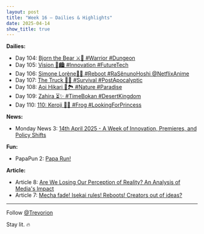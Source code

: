 ```yaml
---
layout: post
title: "Week 16 – Dailies & Highlights"
date: 2025-04-14
show_title: true
---
```


**Dailies:**
- Day 104: [Bjorn the Bear ⚔️💪 #Warrior #Dungeon](https://x.com/Trevorion/status/1911822928129253856)
- Day 105: [Vision 🌃🏙️ #Innovation #FutureTech](https://x.com/Trevorion/status/1912158839580897336)
- Day 106: [Simone Lorène🤺🌷 #Reboot #RaSênunoHoshi @NetflixAnime](https://x.com/Trevorion/status/1912426040254668818)
- Day 107: [The Truck 🚛🌆 #Survival #PostApocalyptic](https://x.com/Trevorion/status/1912913106814066949)
- Day 108: [Aoi Hikari 💙🏞️ #Nature #Paradise](https://x.com/Trevorion/status/1913270762380677209)
- Day 109: [Zahira ⏳✨ #TimeBokan #DesertKingdom](https://x.com/Trevorion/status/1913675481863590036)
- Day 110: [110: Keroji 🐸👸 #Frog #LookingForPrincess](https://x.com/Trevorion/status/1913900007725400249)

**News:**  
- Monday News 3: [14th April 2025 - A Week of Innovation, Premieres, and Policy Shifts](https://x.com/Trevorion/status/1911709402207326220)

**Fun:**  
- PapaPun 2: [Papa Run!](https://x.com/Trevorion/status/1916849209413701672/photo/2)

**Article:**  
- Article 8: [Are We Losing Our Perception of Reality? An Analysis of Media's Impact](https://x.com/Trevorion/status/1913178303965306993)
- Article 7: [Mecha fade!  Isekai rules!  Reboots!  Creators out of ideas?](https://x.com/Trevorion/status/1912371605272994199)

---
Follow [@Trevorion](https://x.com/Trevorion)

Stay lit. 🔥
